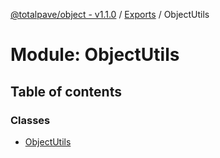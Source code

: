 [@totalpave/object - v1.1.0](../README.md) / [Exports](../modules.md) / ObjectUtils

# Module: ObjectUtils

## Table of contents

### Classes

- [ObjectUtils](../classes/ObjectUtils.ObjectUtils-1.md)
